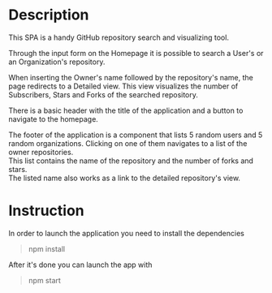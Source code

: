 # Description
This SPA is a handy GitHub repository search and visualizing tool.

Through the input form on the Homepage it is possible to search a User's or an Organization's repository. 

When inserting the Owner's name followed by the repository's name, the page redirects to a Detailed view.
This view visualizes the number of Subscribers, Stars and Forks of the searched repository.

There is a basic header with the title of the application and a button to navigate to the homepage.

The footer of the application is a component that lists 5 random users and 5 random organizations. Clicking on one of them navigates to a list of the owner repositories.<br>
This list contains the name of the repository and the number of forks and stars. <br>
The listed name also works as a link to the detailed repository's view.

# Instruction

In order to launch the application you need to install the dependencies

> npm install

After it's done you can launch the app with

> npm start